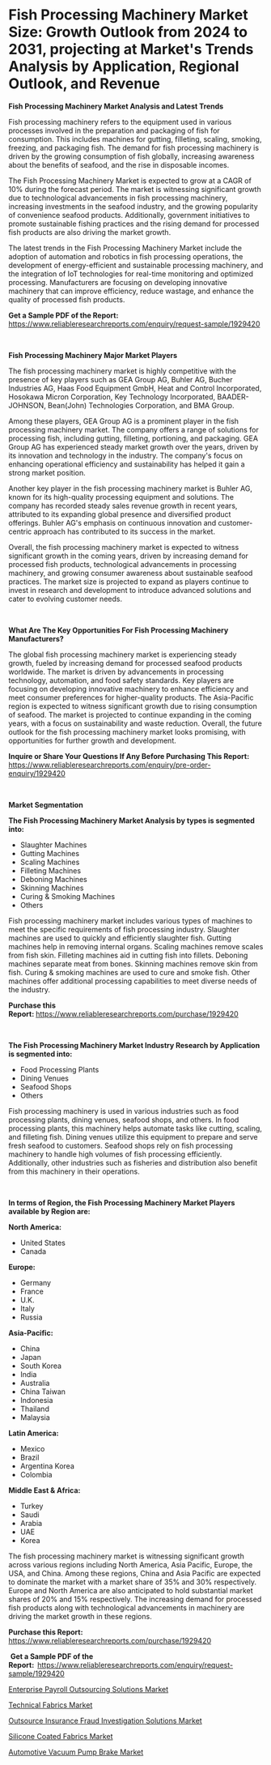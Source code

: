 <p><h1>Fish Processing Machinery Market Size: Growth Outlook from 2024 to 2031, projecting at Market's Trends Analysis by Application, Regional Outlook, and Revenue</h1></p><p><strong>Fish Processing Machinery Market Analysis and Latest Trends</strong></p>
<p><p>Fish processing machinery refers to the equipment used in various processes involved in the preparation and packaging of fish for consumption. This includes machines for gutting, filleting, scaling, smoking, freezing, and packaging fish. The demand for fish processing machinery is driven by the growing consumption of fish globally, increasing awareness about the benefits of seafood, and the rise in disposable incomes.</p><p>The Fish Processing Machinery Market is expected to grow at a CAGR of 10% during the forecast period. The market is witnessing significant growth due to technological advancements in fish processing machinery, increasing investments in the seafood industry, and the growing popularity of convenience seafood products. Additionally, government initiatives to promote sustainable fishing practices and the rising demand for processed fish products are also driving the market growth.</p><p>The latest trends in the Fish Processing Machinery Market include the adoption of automation and robotics in fish processing operations, the development of energy-efficient and sustainable processing machinery, and the integration of IoT technologies for real-time monitoring and optimized processing. Manufacturers are focusing on developing innovative machinery that can improve efficiency, reduce wastage, and enhance the quality of processed fish products.</p></p>
<p><strong>Get a Sample PDF of the Report:&nbsp;</strong> <a href="https://www.reliableresearchreports.com/enquiry/request-sample/1929420">https://www.reliableresearchreports.com/enquiry/request-sample/1929420</a></p>
<p>&nbsp;</p>
<p><strong>Fish Processing Machinery Major Market Players</strong></p>
<p><p>The fish processing machinery market is highly competitive with the presence of key players such as GEA Group AG, Buhler AG, Bucher Industries AG, Haas Food Equipment GmbH, Heat and Control Incorporated, Hosokawa Micron Corporation, Key Technology Incorporated, BAADER-JOHNSON, Bean(John) Technologies Corporation, and BMA Group. </p><p>Among these players, GEA Group AG is a prominent player in the fish processing machinery market. The company offers a range of solutions for processing fish, including gutting, filleting, portioning, and packaging. GEA Group AG has experienced steady market growth over the years, driven by its innovation and technology in the industry. The company's focus on enhancing operational efficiency and sustainability has helped it gain a strong market position. </p><p>Another key player in the fish processing machinery market is Buhler AG, known for its high-quality processing equipment and solutions. The company has recorded steady sales revenue growth in recent years, attributed to its expanding global presence and diversified product offerings. Buhler AG's emphasis on continuous innovation and customer-centric approach has contributed to its success in the market. </p><p>Overall, the fish processing machinery market is expected to witness significant growth in the coming years, driven by increasing demand for processed fish products, technological advancements in processing machinery, and growing consumer awareness about sustainable seafood practices. The market size is projected to expand as players continue to invest in research and development to introduce advanced solutions and cater to evolving customer needs.</p></p>
<p>&nbsp;</p>
<p><strong>What Are The Key Opportunities For Fish Processing Machinery Manufacturers?</strong></p>
<p><p>The global fish processing machinery market is experiencing steady growth, fueled by increasing demand for processed seafood products worldwide. The market is driven by advancements in processing technology, automation, and food safety standards. Key players are focusing on developing innovative machinery to enhance efficiency and meet consumer preferences for higher-quality products. The Asia-Pacific region is expected to witness significant growth due to rising consumption of seafood. The market is projected to continue expanding in the coming years, with a focus on sustainability and waste reduction. Overall, the future outlook for the fish processing machinery market looks promising, with opportunities for further growth and development.</p></p>
<p><strong>Inquire or Share Your Questions If Any Before Purchasing This Report:</strong> <a href="https://www.reliableresearchreports.com/enquiry/pre-order-enquiry/1929420">https://www.reliableresearchreports.com/enquiry/pre-order-enquiry/1929420</a></p>
<p>&nbsp;</p>
<p><strong>Market Segmentation</strong></p>
<p><strong>The Fish Processing Machinery Market Analysis by types is segmented into:</strong></p>
<p><ul><li>Slaughter Machines</li><li>Gutting Machines</li><li>Scaling Machines</li><li>Filleting Machines</li><li>Deboning Machines</li><li>Skinning Machines</li><li>Curing & Smoking Machines</li><li>Others</li></ul></p>
<p><p>Fish processing machinery market includes various types of machines to meet the specific requirements of fish processing industry. Slaughter machines are used to quickly and efficiently slaughter fish. Gutting machines help in removing internal organs. Scaling machines remove scales from fish skin. Filleting machines aid in cutting fish into fillets. Deboning machines separate meat from bones. Skinning machines remove skin from fish. Curing & smoking machines are used to cure and smoke fish. Other machines offer additional processing capabilities to meet diverse needs of the industry.</p></p>
<p><strong>Purchase this Report:&nbsp;</strong><a href="https://www.reliableresearchreports.com/purchase/1929420">https://www.reliableresearchreports.com/purchase/1929420</a></p>
<p>&nbsp;</p>
<p><strong>The Fish Processing Machinery Market Industry Research by Application is segmented into:</strong></p>
<p><ul><li>Food Processing Plants</li><li>Dining Venues</li><li>Seafood Shops</li><li>Others</li></ul></p>
<p><p>Fish processing machinery is used in various industries such as food processing plants, dining venues, seafood shops, and others. In food processing plants, this machinery helps automate tasks like cutting, scaling, and filleting fish. Dining venues utilize this equipment to prepare and serve fresh seafood to customers. Seafood shops rely on fish processing machinery to handle high volumes of fish processing efficiently. Additionally, other industries such as fisheries and distribution also benefit from this machinery in their operations.</p></p>
<p>&nbsp;</p>
<p><strong>In terms of Region, the Fish Processing Machinery Market Players available by Region are:</strong></p>
<p>
    <p> <strong> North America: </strong>
        <ul>
            <li>United States</li>
            <li>Canada</li>
        </ul>
        </p> 
    <p> <strong> Europe: </strong>
        <ul>
            <li>Germany</li>
            <li>France</li>
            <li>U.K.</li>
            <li>Italy</li>
            <li>Russia</li>
        </ul>
        </p> 
    <p> <strong> Asia-Pacific: </strong>
        <ul>
            <li>China</li>
            <li>Japan</li>
            <li>South Korea</li>
            <li>India</li>
            <li>Australia</li>
            <li>China Taiwan</li>
            <li>Indonesia</li>
            <li>Thailand</li>
            <li>Malaysia</li>
        </ul>
        </p> 
    <p> <strong> Latin America: </strong>
        <ul>
            <li>Mexico</li>
            <li>Brazil</li>
            <li>Argentina Korea</li>
            <li>Colombia</li>
        </ul>
        </p> 
    <p> <strong> Middle East & Africa: </strong>
        <ul>
            <li>Turkey</li>
            <li>Saudi</li>
            <li>Arabia</li>
            <li>UAE</li>
            <li>Korea</li>
        </ul>
    </p>
    </p>
<p><p>The fish processing machinery market is witnessing significant growth across various regions including North America, Asia Pacific, Europe, the USA, and China. Among these regions, China and Asia Pacific are expected to dominate the market with a market share of 35% and 30% respectively. Europe and North America are also anticipated to hold substantial market shares of 20% and 15% respectively. The increasing demand for processed fish products along with technological advancements in machinery are driving the market growth in these regions.</p></p>
<p><strong>Purchase this Report: </strong><a href="https://www.reliableresearchreports.com/purchase/1929420">https://www.reliableresearchreports.com/purchase/1929420</a></p>
<p>&nbsp;<strong>Get a Sample PDF of the Report:&nbsp;&nbsp;</strong><a href="https://www.reliableresearchreports.com/enquiry/request-sample/1929420">https://www.reliableresearchreports.com/enquiry/request-sample/1929420</a></p>
<p><strong></strong></p>
<p><p><a href="https://cedar-agate-3da.notion.site/Enterprise-Payroll-Outsourcing-Solutions-Market-Size-Growth-Outlook-from-2024-to-2031-projecting-a-29ca515a0b9a41138defa9a14a4e50e6">Enterprise Payroll Outsourcing Solutions Market</a></p><p><a href="https://view.publitas.com/reportprime-1/technical-fabrics-market-size-growing-and-forecasted-for-period-from-2024-2031-and-provides-complete-market-analysis-of-this-market/">Technical Fabrics Market</a></p><p><a href="https://circular-yam-9b9.notion.site/Outsource-Insurance-Fraud-Investigation-Solutions-Market-Size-Share-Trends-Analysis-Report-By-Mat-d6b55b36254648bfa54e22edc033abf2">Outsource Insurance Fraud Investigation Solutions Market</a></p><p><a href="https://view.publitas.com/reportprime-1/silicone-coated-fabrics-market-size-global-industry-overview-market-segmentation-and-forecast-2024-to-2031/">Silicone Coated Fabrics Market</a></p><p><a href="https://copper-carbon-84f.notion.site/Automotive-Vacuum-Pump-Brake-Market-Centers-on-Aspects-such-as-Market-Growth-Market-Share-Market-O-8d53463dab22493fafe09ed6417e2198">Automotive Vacuum Pump Brake Market</a></p></p>
